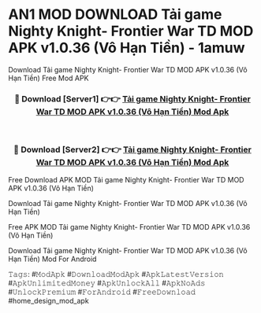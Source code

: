 # AN1 MOD DOWNLOAD Tải game Nighty Knight- Frontier War TD MOD APK v1.0.36 (Vô Hạn Tiền) - 1amuw
Download Tải game Nighty Knight- Frontier War TD MOD APK v1.0.36 (Vô Hạn Tiền) Free Mod APK

<div align="center">
<h3>🔴 Download [Server1] 👉👉 <a href="https://apk-comot.site?title=Tải_game_Nighty_Knight-_Frontier_War_TD_MOD_APK_v1.0.36_(Vô_Hạn_Tiền)">Tải game Nighty Knight- Frontier War TD MOD APK v1.0.36 (Vô Hạn Tiền) Mod Apk</a></h3><br>

<h3>🔴 Download [Server2] 👉👉 <a href="https://apk-comot.site?title=Tải_game_Nighty_Knight-_Frontier_War_TD_MOD_APK_v1.0.36_(Vô_Hạn_Tiền)">Tải game Nighty Knight- Frontier War TD MOD APK v1.0.36 (Vô Hạn Tiền) Mod Apk</a></h3>
</div>


Free Download APK MOD Tải game Nighty Knight- Frontier War TD MOD APK v1.0.36 (Vô Hạn Tiền)

Download Tải game Nighty Knight- Frontier War TD MOD APK v1.0.36 (Vô Hạn Tiền) 

Free APK MOD Tải game Nighty Knight- Frontier War TD MOD APK v1.0.36 (Vô Hạn Tiền) 

Download Tải game Nighty Knight- Frontier War TD MOD APK v1.0.36 (Vô Hạn Tiền) Mod For Android

𝚃𝚊𝚐𝚜: #𝙼𝚘𝚍𝙰𝚙𝚔 #𝙳𝚘𝚠𝚗𝚕𝚘𝚊𝚍𝙼𝚘𝚍𝙰𝚙𝚔 #𝙰𝚙𝚔𝙻𝚊𝚝𝚎𝚜𝚝𝚅𝚎𝚛𝚜𝚒𝚘𝚗 #𝙰𝚙𝚔𝚄𝚗𝚕𝚒𝚖𝚒𝚝𝚎𝚍𝙼𝚘𝚗𝚎𝚢 #𝙰𝚙𝚔𝚄𝚗𝚕𝚘𝚌𝚔𝙰𝚕𝚕 #𝙰𝚙𝚔𝙽𝚘𝙰𝚍𝚜 #𝚄𝚗𝚕𝚘𝚌𝚔𝙿𝚛𝚎𝚖𝚒𝚞𝚖 #𝙵𝚘𝚛𝙰𝚗𝚍𝚛𝚘𝚒𝚍 #𝙵𝚛𝚎𝚎𝙳𝚘𝚠𝚗𝚕𝚘𝚊𝚍 #home_design_mod_apk